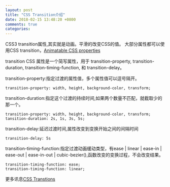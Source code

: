 ```yaml
---
layout: post
title: "CSS Transition介绍"
date: 2018-02-15 13:48:20 +0800
comments: true
categories: 
---
```


CSS3 transition属性,其实就是动画。平滑的改变CSS的值。
大部分属性都可以使用CSS transition，[Animatable CSS properties](https://developer.mozilla.org/en-US/docs/Web/CSS/CSS_animated_properties)

<!-- more -->

transition CSS 属性是一个简写属性，用于 transition-property, transition-duration, transition-timing-function, 和 transition-delay。 

transition-property:指定过渡的属性值，多个属性值可以逗号隔开。
```
transition-property: width, height, background-color, transform;
```

transition-duration:指定这个过渡的持续时间,如果两个数量不匹配，就截取少的那一个。
```
transition-property: width, height, background-color, transform;
tansition-duration: 2s, 1s, 3s, 5s;
```

transition-delay:延迟过渡时间,属性改变到变换开始之间的间隔时间
```
transition-delay: 5s
```

transition-timing-function:指定过渡动画缓动类型，有ease | linear | ease-in | ease-out | ease-in-out | cubic-bezier(),函数改变的变换过程，不会改变结果。
```
transition-timing-function: ease;
transition-timing-function: linear;
```

更多讯息[CSS Transtions](https://www.w3.org/TR/css-transitions-1/)
